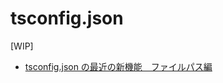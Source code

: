 # tsconfig.json

[WIP]

- [tsconfig.json の最近の新機能　ファイルパス編](https://speakerdeck.com/uhyo/tsconfig-dot-jsonnozui-jin-noxin-ji-neng-huairupasubian)
